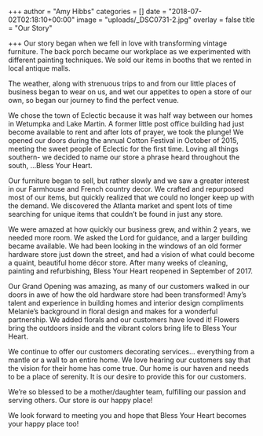 +++
author = "Amy Hibbs"
categories = []
date = "2018-07-02T02:18:10+00:00"
image = "uploads/_DSC0731-2.jpg"
overlay = false
title = "Our Story"

+++
Our story began when we fell in love with transforming vintage  furniture. The back porch became our workplace as we experimented with  different painting techniques. We sold our items in booths that we  rented in local antique malls.

The weather, along with strenuous trips to and from our little places  of business began to wear on us, and wet our appetites to open a store  of our own, so began our journey to find the perfect venue.

We chose the town of Eclectic because it was half way between our homes  in Wetumpka and Lake Martin. A former little post office building had  just become available to rent and after lots of prayer, we took the  plunge! We opened our doors during the annual Cotton Festival in October  of 2015, meeting the sweet people of Eclectic for the first time.   Loving all things southern- we decided to name our store a phrase heard  throughout the south, …Bless Your Heart.

Our furniture began to sell, but rather slowly and we saw a greater  interest in our Farmhouse and French country decor. We crafted and  repurposed most of our items, but quickly realized that we could no  longer keep up with the demand. We discovered the Atlanta market and  spent lots of time searching for unique items that couldn’t be found in  just any store.

We were amazed at how quickly our business grew, and within 2 years, we  needed more room. We asked the Lord for guidance, and a larger building  became available. We had been looking in the windows of an old former  hardware store just down the street, and had a vision of what could  become a quaint, beautiful home décor store. After many weeks of  cleaning, painting and refurbishing, Bless Your Heart reopened in  September of 2017.

Our Grand Opening was amazing, as many of our customers walked in our  doors in awe of how the old hardware store had been transformed! Amy’s  talent and experience in building homes and interior design compliments  Melanie’s background in floral design and makes for a wonderful  partnership. We added florals and our customers have loved it! Flowers  bring the outdoors inside and the vibrant colors bring life to Bless  Your Heart.

We continue to offer our customers decorating services… everything  from a mantle or a wall to an entire home. We love hearing our customers  say that the vision for their home has come true. Our home is our haven  and needs to be a place of serenity. It is our desire to provide this  for our customers.

We’re so blessed to be a mother/daughter team, fulfilling our passion and serving others. Our store is our happy place!

We look forward to meeting you and hope that Bless Your Heart becomes your happy place too!